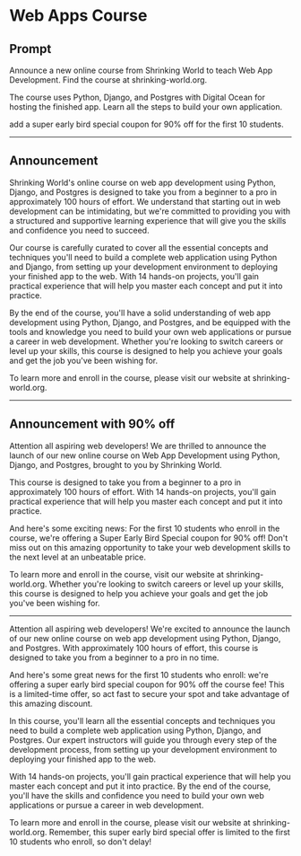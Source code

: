 # Web Apps Course

## Prompt

Announce a new online course from Shrinking World to teach Web App Development.  Find the course at
shrinking-world.org.

The course uses Python, Django, and Postgres with Digital Ocean for hosting the finished app.  Learn
all the steps to build your own application.

add a super early bird special coupon for 90% off for the first 10 students.

---

## Announcement

Shrinking World's online course on web app development using Python, Django, and Postgres is
designed to take you from a beginner to a pro in approximately 100 hours of effort. We understand
that starting out in web development can be intimidating, but we're committed to providing you with
a structured and supportive learning experience that will give you the skills and confidence you
need to succeed.

Our course is carefully curated to cover all the essential concepts and techniques you'll need to
build a complete web application using Python and Django, from setting up your development
environment to deploying your finished app to the web. With 14 hands-on projects, you'll gain
practical experience that will help you master each concept and put it into practice.

By the end of the course, you'll have a solid understanding of web app development using Python,
Django, and Postgres, and be equipped with the tools and knowledge you need to build your own web
applications or pursue a career in web development. Whether you're looking to switch careers or
level up your skills, this course is designed to help you achieve your goals and get the job you've
been wishing for.

To learn more and enroll in the course, please visit our website at shrinking-world.org.

---

## Announcement with 90% off

Attention all aspiring web developers! We are thrilled to announce the launch of our new online
course on Web App Development using Python, Django, and Postgres, brought to you by Shrinking
World.

This course is designed to take you from a beginner to a pro in approximately 100 hours of effort.
With 14 hands-on projects, you'll gain practical experience that will help you master each concept
and put it into practice.

And here's some exciting news: For the first 10 students who enroll in the course, we're offering a
Super Early Bird Special coupon for 90% off! Don't miss out on this amazing opportunity to take
your web development skills to the next level at an unbeatable price.

To learn more and enroll in the course, visit our website at shrinking-world.org. Whether you're
looking to switch careers or level up your skills, this course is designed to help you achieve your
goals and get the job you've been wishing for.

---

Attention all aspiring web developers! We're excited to announce the launch of our new online course
on web app development using Python, Django, and Postgres. With approximately 100 hours of effort,
this course is designed to take you from a beginner to a pro in no time.

And here's some great news for the first 10 students who enroll: we're offering a super early bird
special coupon for 90% off the course fee! This is a limited-time offer, so act fast to secure your
spot and take advantage of this amazing discount.

In this course, you'll learn all the essential concepts and techniques you need to build a complete
web application using Python, Django, and Postgres. Our expert instructors will guide you through
every step of the development process, from setting up your development environment to deploying
your finished app to the web.

With 14 hands-on projects, you'll gain practical experience that will help you master each concept
and put it into practice. By the end of the course, you'll have the skills and confidence you need
to build your own web applications or pursue a career in web development.

To learn more and enroll in the course, please visit our website at shrinking-world.org. Remember,
this super early bird special offer is limited to the first 10 students who enroll, so don't
delay!
